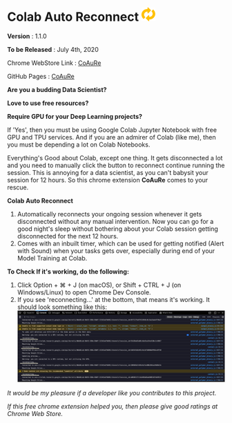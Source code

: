 # Colab Auto Reconnect ![logo](images/colab_reconnect32.png)

**Version** : 1.1.0

**To be Released** : July 4th, 2020 

Chrome WebStore Link : [CoAuRe](https://chrome.google.com/webstore/detail/colab-auto-reconnect/nbcihfbfamjlfiopdcemmohoojdecjid)

GitHub Pages : [CoAuRe](https://zohebabai.github.io/Colab_Auto_Reconnect/)

**Are you a budding Data Scientist?**

**Love to use free resources?**

**Require GPU for your Deep Learning projects?**

If 'Yes', then you must be using Google Colab Jupyter Notebook with free GPU and TPU services. And if you are an admirer of Colab (like me), then you must be depending a lot on Colab Notebooks. 

Everything's Good about Colab, except one thing. It gets disconnected a lot and you need to manually click the button to reconnect continue running the session. This is annoying for a data scientist, as you can't babysit your session for 12 hours. So this chrome extension **CoAuRe** comes to your rescue.

**Colab Auto Reconnect**  
1. Automatically reconnects your ongoing session whenever it gets disconnected without any manual intervention. Now you can go for a good night's sleep without bothering about your Colab session getting disconnected for the next 12 hours. 
2. Comes with an inbuilt timer, which can be used for getting notified (Alert with Sound) when your tasks gets over, especially during end of your Model Training at Colab.


**To Check If it's working, do the following:**
1. Click Option + ⌘ + J (on macOS), or Shift + CTRL + J (on Windows/Linux) to open Chrome Dev Console.
2. If you see 'reconnecting...' at the bottom, that means it's working. It should look something like this:
![Console](images/console.png)


*It would be my pleasure if a developer like you contributes to this project.*

*If this free chrome extension helped you, then please give good ratings at Chrome Web Store.*
